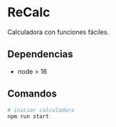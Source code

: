 # ReCalc

Calculadora con funciones fáciles.

## Dependencias

- node > 16

## Comandos

```bash
# iniciar calculadora
npm run start
```
